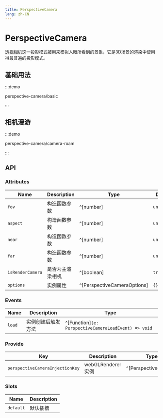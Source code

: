 ```yaml
---
title: PerspectiveCamera
lang: zh-CN
---
```


# PerspectiveCamera

[透视相机](https://threejs.org/docs/index.html?q=camera#api/zh/cameras/PerspectiveCamera)这一投影模式被用来模拟人眼所看到的景象，它是3D场景的渲染中使用得最普遍的投影模式。
## 基础用法

:::demo

perspective-camera/basic

:::

## 相机漫游

:::demo

perspective-camera/camera-roam

:::

## API

### Attributes

| Name             | Description      | Type                        | Default     | Required |
| ---------------- | ---------------- | --------------------------- | ----------- | -------- |
| `fov`            | 构造函数参数     | ^[number]                   | `undefined` | No       |
| `aspect`         | 构造函数参数     | ^[number]                   | `undefined` | No       |
| `near`           | 构造函数参数     | ^[number]                   | `undefined` | No       |
| `far`            | 构造函数参数     | ^[number]                   | `undefined` | No       |
| `isRenderCamera` | 是否为主渲染相机 | ^[boolean]                  | `true`      | No       |
| `options`        | 实例属性         | ^[PerspectiveCameraOptions] | `{}`        | No       |


### Events

| Name   | Description        | Type                                                 |
| ------ | ------------------ | ---------------------------------------------------- |
| `load` | 实例创建后触发方法 | ^[Function]`(e: PerspectiveCameraLoadEvent) => void` |

### Provide

| Key                             | Description       | Type                 |
| ------------------------------- | ----------------- | -------------------- |
| `perspectiveCameraInjectionKey` | webGLRenderer实例 | ^[PerspectiveCamera] |

### Slots

| Name      | Description |
| --------- | ----------- |
| `default` | 默认插槽    |
